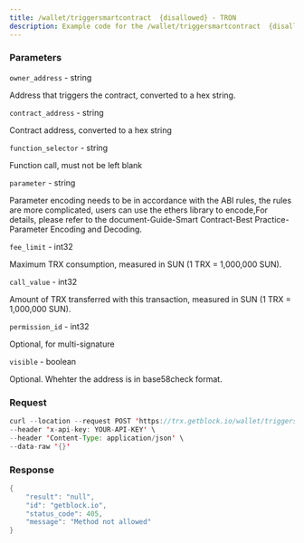 ```yaml
---
title: /wallet/triggersmartcontract  {disallowed} - TRON
description: Example code for the /wallet/triggersmartcontract  {disallowed} rest method. Сomplete guide on how to use /wallet/triggersmartcontract  {disallowed} rest in GetBlock.io Web3 documentation.
---
```


### Parameters


`owner_address` - string

Address that triggers the contract, converted to a hex string.

`contract_address` - string

Contract address, converted to a hex string

`function_selector` - string

Function call, must not be left blank

`parameter` - string

Parameter encoding needs to be in accordance with the ABI rules, the
rules are more complicated, users can use the ethers library to
encode,For details, please refer to the document-Guide-Smart
Contract-Best Practice-Parameter Encoding and Decoding.

`fee_limit` - int32

Maximum TRX consumption, measured in SUN (1 TRX = 1,000,000 SUN).

`call_value` - int32

Amount of TRX transferred with this transaction, measured in SUN (1 TRX
= 1,000,000 SUN).

`permission_id` - int32

Optional, for multi-signature

`visible` - boolean

Optional. Whehter the address is in base58check format.

### Request

``` java
curl --location --request POST 'https://trx.getblock.io/wallet/triggersmartcontract' \
--header 'x-api-key: YOUR-API-KEY' \
--header 'Content-Type: application/json' \
--data-raw '{}'
```

###  Response

``` java
{
    "result": "null",
    "id": "getblock.io",
    "status_code": 405,
    "message": "Method not allowed"
}
```

